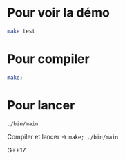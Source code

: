 # Pour voir la démo

```sh
make test
```

# Pour compiler

```sh
make;
```
# Pour lancer

```sh
./bin/main
```

Compiler et lancer -> `make; ./bin/main`

G++17